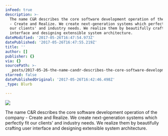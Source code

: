 ```yaml
---
inFeed: true
description: >-
  The name C&R describes the core software development operation of the company
  - Create and Realize. We create next-generation systems which perfectly fit
  our clients' and industry needs. We realize them by beautifully crafting user
  interface and designing extensible system architecture.
dateModified: '2017-05-26T16:47:54.973Z'
datePublished: '2017-05-26T16:47:55.219Z'
title: ''
author: []
publisher: {}
via: {}
sourcePath: >-
  _posts/2017-05-26-the-name-candr-describes-the-core-software-development-operati.md
starred: false
datePublishedOriginal: '2017-05-26T16:42:46.498Z'
_type: Blurb

---
```

![](https://the-grid-user-content.s3-us-west-2.amazonaws.com/34d28522-b255-4f05-b3e2-7beb5a2d6651.png)

The name C&R describes the core software development operation of the company - Create and Realize. We create next-generation systems which perfectly fit our clients' and industry needs. We realize them by beautifully crafting user interface and designing extensible system architecture.